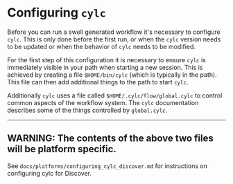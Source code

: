 # Configuring `cylc`

Before you can run a swell generated workflow it's necessary to configure `cylc`. This is only done before the first run, or when the `cylc` version needs to be updated or when the behavior of `cylc` needs to be modified.

For the first step of this configuration it is necessary to ensure `cylc` is immediately visible in your path when starting a new session. This is achieved by creating a file `$HOME/bin/cylc` (which is typically in the path). This file can then add additional things to the path to start `cylc`.

Additionally `cylc` uses a file called `$HOME/.cylc/flow/global.cylc` to control common aspects of the workflow system. The `cylc` documentation describes some of the things controlled by `global.cylc`.


---
**WARNING:**
The contents of the above two files will be platform specific.
---

See `docs/platforms/configuring_cylc_discover.md` for instructions on configuring cylc for Discover.
